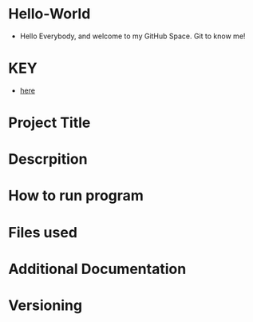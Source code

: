 # Hello-World
* Hello Everybody, and welcome to my GitHub Space. Git to know me!
# KEY
* [here](#Project_Title)
# Project Title
# Descrpition
# How to run program
# Files used
# Additional Documentation
# Versioning
